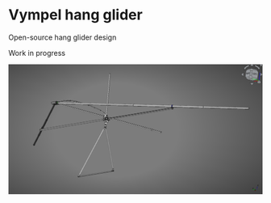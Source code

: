 
# Vympel hang glider

Open-source hang glider design

Work in progress

![Screenshot](/docs/workinprogress-20240417.png)